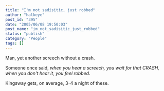 ```yaml
---
title: "I'm not sadisitic, just robbed"
author: "halkeye"
post_id: "395"
date: "2005/06/08 19:50:03"
post_name: "im_not_sadisitic_just_robbed"
status: "publish"
category: "People"
tags: []
---
```


Man, yet another screech without a crash.

Someone once said, _when you hear a screech, you wait for that CRASH, when you don't hear it, you feel robbed_.

Kingsway gets, on average, 3-4 a night of these.